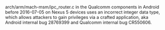 arch/arm/mach-msm/ipc_router.c in the Qualcomm components in Android before 2016-07-05 on Nexus 5 devices uses an incorrect integer data type, which allows attackers to gain privileges via a crafted application, aka Android internal bug 28769399 and Qualcomm internal bug CR550606.